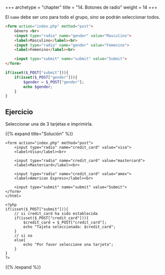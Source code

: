 +++
archetype = "chapter"
title = "14. Botones de radio"
weight = 14
+++

El `name` debe ser uno para todo el grupo, sino se podrán seleccionar todos.

```html
<form action="index.php" method="post">
    Género <br>
    <input type="radio" name="gender" value="Masculino">
    <label>Masculino</label><br>
    <input type="radio" name="gender" value="Femenino">
    <label>Femenino</label><br>    

    <input type="submit" name="submit" value="Submit">
</form>
```

```php
if(isset($_POST["submit"])){
    if(isset($_POST["gender"])){
        $gender = $_POST["gender"];
        echo $gender;
    }
}
```

## Ejercicio
Seleccionar una de 3 tarjetas e imprimirla.

{{% expand title="Solución" %}}
```phtml
<form action="index.php" method="post">
    <input type="radio" name="credit_card" value="visa">
    <label>Visa</label><br>
    
    <input type="radio" name="credit_card" value="mastercard">
    <label>Mastercard</label><br>
    
    <input type="radio" name="credit_card" value="amex">
    <label>American Express</label><br>

    <input type="submit" name="submit" value="Submit">
</form>
</html>

<?php
if(isset($_POST["submit"])){
    // si credit_card ha sido establecida
    if(isset($_POST["credit_card"])){        
        $credit_card = $_POST["credit_card"];
        echo "Tajeta seleccionada: $credit_card";
    }
    // si no
    else{
        echo "Por favor seleccione una tarjeta";
    }
}
?>
```
{{% /expand %}}